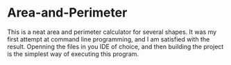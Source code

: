 # Area-and-Perimeter
This is a neat area and perimeter calculator for several shapes. It was my first attempt at command line programming, and I am satisfied with the result. Openning the files in you IDE of choice, and then building the project is the simplest way of executing this program. 
